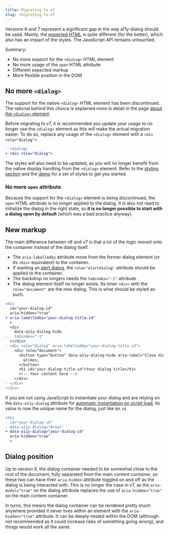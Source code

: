 ```yaml
---
title: Migrating to v7
slug: /migrating-to-v7
---
```


Versions 6 and 7 represent a significant gap in the way a11y-dialog should be used. Mainly, the [expected HTML](./usage.markup.md) is quite different (for the better), which also has an impact of the styles. The JavaScript API remains untouched.

Summary:

- No more support for the `<dialog>` HTML element
- No more usage of the `open` HTML attribute
- Different expected markup
- More flexible position in the DOM

## No more `<dialog>`

The support for the native `<dialog>` HTML element has been discontinued. The rational behind this choice is explained more in detail in the page [about the `<dialog>` element](./further_reading.dialog_element.md).

Before migrating to v7, it is recommended you update your usage to no longer use the `<dialog>` element as this will make the actual migration easier. To do so, replace any usage of the `<dialog>` element with a `<div role="dialog">`.

```diff
- <dialog>
+ <div role="dialog">
```

The styles will also need to be updated, as you will no longer benefit from the native display handling from the `<dialog>` element. Refer to the [styling section](./usage.styling.md) and the [demo](https://codesandbox.io/s/a11y-dialog-v7-pnwqu) for a set of styles to get you started.

### No more `open` attribute

Because the support for the `<dialog>` element is being discontinued, the `open` HTML attribute is no longer applied to the dialog. It is also not read to initialize the dialog in the right state, so **it is no longer possible to start with a dialog open by default** (which was a bad practice anyway).

## New markup

The main difference between v6 and v7 is that a lot of the logic moved onto the container instead of the dialog itself.

- The `aria-labelledby` attribute move from the former dialog element (or its `<div>` equivalent) to the container.
- If wanting an [alert dialog](./advanced.alert_dialog.md), the `role="alertdialog"` attribute should be applied to the container.
- The backdrop no longers needs the `tabindex="-1"` attribute.
- The dialog element itself no longer exists. Its inner `<div>` with the `role="document"` are the new dialog. This is what should be styled as such.

```diff
<div
  id="your-dialog-id"
  aria-hidden="true"
+ aria-labelledby="your-dialog-title-id"
  >
  <div
    data-a11y-dialog-hide
-   tabindex="-1"
  ></div>
- <div role="dialog" aria-labelledby="your-dialog-title-id">
    <div role="document">
      <button type="button" data-a11y-dialog-hide aria-label="Close dialog">
        &times;
      </button>
      <h1 id="your-dialog-title-id">Your dialog title</h1>
      <!-- Your content here -->
    </div>
- </div>
</div>
```

If you are not using JavaScript to instantiate your dialog and are relying on the `data-a11y-dialog` attribute for [automatic instantiation on script load](./usage.instantiation.md), its value is now the unique name for the dialog, just like an `id`.

```diff
<div
- id="your-dialog-id"
- data-a11y-dialog="#root"
+ data-a11y-dialog="your-dialog-id"
  aria-hidden="true"
  >
```

## Dialog position

Up to version 6, the dialog container needed to be somewhat close to the root of the document, fully separated from the main content container, so these two can have their `aria-hidden` attribute toggled on and off as the dialog is being interacted with. This is no longer the case in v7, as the `aria-modal="true"` on the dialog attribute replaces the use of `aria-hidden="true"` on the main content container.

In turns, this means the dialog container can be rendered pretty much anywhere provided it never lives within an element with the `aria-hidden="true"` attribute. It can be deeply nested within the DOM (although not recommended as it could increase risks of something going wrong), and things would work all the same.
